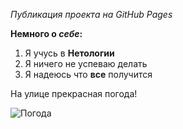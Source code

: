 _Публикация проекта на GitHub Pages_

__Немного о *себе*:__

1. Я учусь в __Нетологии__
2. Я ничего не успеваю делать
3. Я надеюсь что **все** получится


На улице прекрасная погода!

![Погода](https://adonius.club/uploads/posts/2022-07/1657013485_21-adonius-club-p-vesennii-les-priroda-krasivo-foto-21.jpg)

